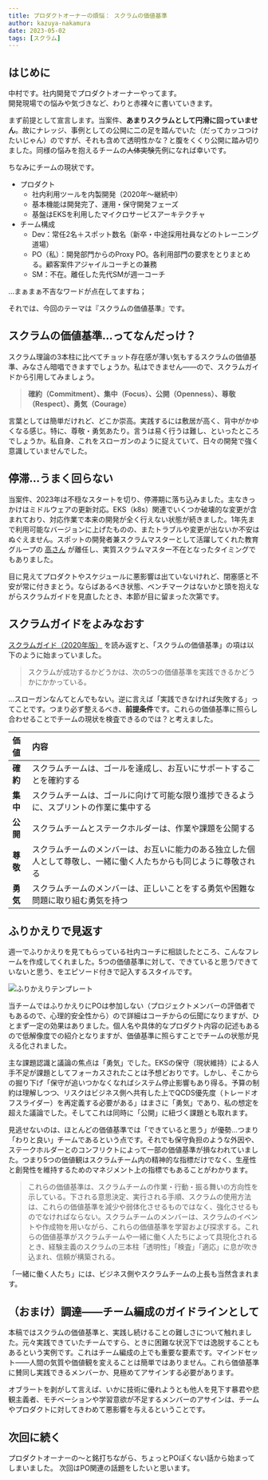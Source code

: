 ```yaml
---
title: プロダクトオーナーの煩悩： スクラムの価値基準
author: kazuya-nakamura
date: 2023-05-02
tags: [スクラム]
---
```


## はじめに
中村です。社内開発でプロダクトオーナーやってます。  
開発現場での悩みや気づきなど、わりと赤裸々に書いていきます。

まず前提として宣言します。当案件、**あまりスクラムとして円滑に回っていません**。故にナレッジ、事例としての公開に二の足を踏んでいた（だってカッコつけたいじゃん）のですが、それも含めて透明性かな？と腹をくくり公開に踏み切りました。同様の悩みを抱えるチームの~~人体実験~~先例になれば幸いです。

ちなみにチームの現状です。
- プロダクト
  - 社内利用ツールを内製開発（2020年～継続中）
  - 基本機能は開発完了、運用・保守開発フェーズ
  - 基盤はEKSを利用したマイクロサービスアーキテクチャ
- チーム構成
  - Dev：常任2名＋スポット数名（新卒・中途採用社員などのトレーニング道場）
  - PO（私）：開発部門からのProxy PO。各利用部門の要求をとりまとめる。顧客案件アジャイルコーチとの兼務
  - SM：不在。離任した先代SMが週一コーチ

…まぁまぁ不吉なワードが点在してますね；

それでは、今回のテーマは『スクラムの価値基準』です。

## スクラムの価値基準…ってなんだっけ？
スクラム理論の3本柱に比べてチョット存在感が薄い気もするスクラムの価値基準、みなさん暗唱できますでしょうか。私はできません――ので、スクラムガイドから引用してみましょう。

>**確約（Commitment）、集中（Focus）、公開（Openness）、尊敬（Respect）、勇気（Courage）**

言葉としては簡単だけれど、どこか崇高。実践するには敷居が高く、背中がかゆくなる感じ。特に、尊敬・勇気あたり。言うは易く行うは難し、といったところでしょうか。私自身、これをスローガンのように捉えていて、日々の開発で強く意識していませんでした。

## 停滞…うまく回らない
当案件、2023年は不穏なスタートを切り、停滞期に落ち込みました。主なきっかけはミドルウェアの更新対応。EKS（k8s）関連でいくつか破壊的な変更が含まれており、対応作業で本来の開発が全く行えない状態が続きました。1年先まで利用可能なバージョンに上げたものの、またトラブルや変更が出ないか不安はぬぐえません。スポットの開発者兼スクラムマスターとして活躍してくれた教育グループの [高さん](https://developer.mamezou-tech.com/authors/hiroaki-taka/) が離任し、実質スクラムマスター不在となったタイミングでもありました。

目に見えてプロダクトやスケジュールに悪影響は出ていないけれど、閉塞感と不安が常に付きまとう。ならばあるべき状態、ベンチマークはないかと頭を抱えながらスクラムガイドを見直したとき、本節が目に留まった次第です。

## スクラムガイドをよみなおす

[スクラムガイド（2020年版）](https://scrumguides.org/docs/scrumguide/v2020/2020-Scrum-Guide-Japanese.pdf) を読み返すと、「スクラムの価値基準」の項は以下のように始まっていました。

>スクラムが成功するかどうかは、次の5つの価値基準を実践できるかどうかにかかっている。

…スローガンなんてとんでもない。逆に言えば「実践できなければ失敗する」ってことです。つまり必ず整えるべき、**前提条件**です。これらの価値基準に照らし合わせることでチームの現状を検査できるのでは？と考えました。

| 価値 | 内容 |
| :-- | :-- |
| **確約** | スクラムチームは、ゴールを達成し、お互いにサポートすることを確約する |
| **集中** | スクラムチームは、ゴールに向けて可能な限り進捗できるように、スプリントの作業に集中する |
| **公開** | スクラムチームとステークホルダーは、作業や課題を公開する |
| **尊敬** | スクラムチームのメンバーは、お互いに能⼒のある独⽴した個⼈として尊敬し、⼀緒に働く⼈たちからも同じように尊敬される |
| **勇気** | スクラムチームのメンバーは、正しいことをする勇気や困難な問題に取り組む勇気を持つ |

## ふりかえりで見返す
週一でふりかえりを見てもらっている社内コーチに相談したところ、こんなフレームを作成してくれました。5つの価値基準に対して、できていると思う/できていないと思う、をエピソード付きで記入するスタイルです。

![ふりかえりテンプレート](/img/agile/agile-po-complaints_01-1.png)

当チームではふりかえりにPOは参加しない（プロジェクトメンバーの評価者でもあるので、心理的安全性から）ので詳細はコーチからの伝聞になりますが、ひとまず一定の効果はありました。個人名や具体的なプロダクト内容の記述もあるので低解像度での紹介となりますが、価値基準に照らすことでチームの状態が見える化されました。

主な課題認識と議論の焦点は「勇気」でした。EKSの保守（現状維持）による人手不足が課題としてフォーカスされたことは予想どおりです。しかし、そこからの掘り下げ「保守が追いつかなくなればシステム停止影響もあり得る。予算の制約は理解しつつ、リスクはビジネス側へ共有した上でQCDS優先度（トレードオフスライダー）を再定義する必要がある」はまさに「勇気」であり、私の想定を超えた議論でした。そしてこれは同時に「公開」に紐づく課題とも取れます。

見逃せないのは、ほとんどの価値基準では「できていると思う」が優勢…つまり「わりと良い」チームであるという点です。それでも保守負担のような外因や、ステークホルダーとのコンフリクトによって一部の価値基準が損なわれていました。つまり5つの価値観はスクラムチーム内の精神的な指標だけでなく、生産性と創発性を維持するためのマネジメント上の指標でもあることがわかります。

>これらの価値基準は、スクラムチームの作業・⾏動・振る舞いの⽅向性を⽰している。下される意思決定、実⾏される⼿順、スクラムの使⽤⽅法は、これらの価値基準を減少や弱体化させるものではなく、強化させるものでなければならない。スクラムチームのメンバーは、スクラムのイベントや作成物を⽤いながら、これらの価値基準を学習および探求する。これらの価値基準がスクラムチームや⼀緒に働く⼈たちによって具現化されるとき、経験主義のスクラムの三本柱「透明性」「検査」「適応」に息が吹き込まれ、信頼が構築される。

「一緒に働く人たち」には、ビジネス側やスクラムチームの上長も当然含まれます。

## （おまけ）調達――チーム編成のガイドラインとして
本稿ではスクラムの価値基準と、実践し続けることの難しさについて触れました。元々実践できていたチームですら、ときに困難な状況下では逸脱することもあるという実例です。これはチーム編成の上でも重要な要素です。マインドセット――人間の気質や価値観を変えることは簡単ではありません。これら価値基準に賛同し実践できるメンバーか、見極めてアサインする必要があります。

オブラートを剥がして言えば、いかに技術に優れようとも他人を見下す暴君や悲観主義者、モチベーションや学習意欲が不足するメンバーのアサインは、チームやプロダクトに対してきわめて悪影響を与えるということです。

## 次回に続く
プロダクトオーナーの～と銘打ちながら、ちょっとPOぽくない話から始まってしまいました。
次回はPO関連の話題をしたいと思います。
